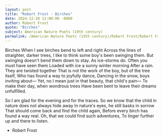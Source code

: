 ```yaml
---
layout: post
title: "Robert Frost - Birches"
date: 2024-12-28 12:00:00 -0000
author: Robert Frost
quote: "Birches"
subject: American Nature Poets (19th century)
permalink: /American Nature Poets (19th century)/Robert Frost/Robert Frost - Birches
---
```


Birches
When I see birches bend to left and right
Across the lines of straighter, darker trees,
I like to think some boy's been swinging them.
But swinging doesn't bend them down to stay.
As ice-storms do. Often you must have seen them
Loaded with ice a sunny winter morning
After a rain. They are twisted together
That is not the work of the boy, but of the tree itself,
Who has found a way to joyfully dance,
Dancing in the snow, boys inviting about—
Yet, no I mean just in that beauty, that child's pain—
To make their day, when wondrous trees
Have been bent to leave their dreams unfulfilled.

So I am glad for the evening and for the traces.
So we know that the child in nature does not always hide away
In nature's eyes, he still basks in sorrow
That should come back and find the child again,
Before every birch has found a way real.
Oh, that we could find such adventures,
To linger further up and there to listen.


- Robert Frost
